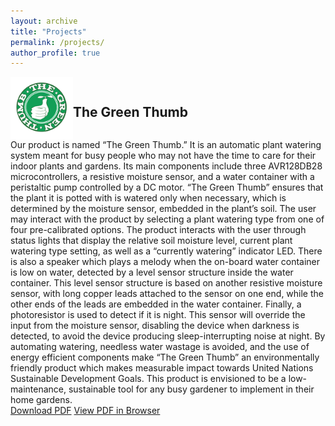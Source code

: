 ```yaml
---
layout: archive
title: "Projects"
permalink: /projects/
author_profile: true
---
```


<div class="project">
  <div style="display: flex; align-items: center;">
    <img src="/images/Screenshot 2023-11-12 at 11.38.37 PM.png" alt="Green Thumb Icon" class="project-icon" style="width: 100px; height: 100px;">
    <h2>The Green Thumb</h2>
  </div>
  Our product is named “The Green Thumb.” It is an automatic plant watering system meant for busy people who may not have the time to care for their indoor plants and gardens. Its main components include three AVR128DB28 microcontrollers, a resistive moisture sensor, and a water container with a peristaltic pump controlled by a DC motor. “The Green Thumb” ensures that the plant it is potted with is watered only when necessary, which is determined by the moisture sensor, embedded in the plant’s soil. The user may interact with the product by selecting a plant watering type from one of four pre-calibrated options. The product interacts with the user through status lights that display the relative soil moisture level, current plant watering type setting, as well as a “currently watering” indicator LED. There is also a speaker which plays a melody when the on-board water container is low on water, detected by a level sensor structure inside the water container. This level sensor structure is based on another resistive moisture sensor, with long copper leads attached to the sensor on one end, while the other ends of the leads are embedded in the water container. Finally, a photoresistor is used to detect if it is night. This sensor will override the input from the moisture sensor, disabling the device when darkness is detected, to avoid the device producing sleep-interrupting noise at night. By automating watering, needless water wastage is avoided, and the use of energy efficient components make “The Green Thumb” an environmentally friendly product which makes measurable impact towards United Nations Sustainable Development Goals. This product is envisioned to be a low-maintenance, sustainable tool for any busy gardener to implement in their home gardens.
  <br>
  <a href="_pages/The Green Thumb Report.pdf" download="The Green Thumb.pdf" class="btn">Download PDF</a>
  <a href="The Green Thumb.pdf" target="_blank" class="btn">View PDF in Browser</a>
</div>

